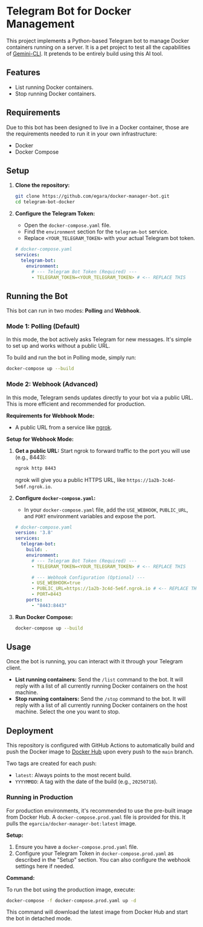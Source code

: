 # Telegram Bot for Docker Management

This project implements a Python-based Telegram bot to manage Docker containers running on a server. It is a pet project
to test all the capabilities of [Gemini-CLI](https://github.com/google-gemini/gemini-cli). It pretends to be entirely build using this AI tool.

## Features

* List running Docker containers.
* Stop running Docker containers.

## Requirements

Due to this bot has been designed to live in a Docker container, those are the requirements needed to run it in
your own infrastructure:

* Docker
* Docker Compose

## Setup

1.  **Clone the repository:**
    ```bash
    git clone https://github.com/egara/docker-manager-bot.git
    cd telegram-bot-docker
    ```

2.  **Configure the Telegram Token:**
    - Open the `docker-compose.yaml` file.
    - Find the `environment` section for the `telegram-bot` service.
    - Replace `<YOUR_TELEGRAM_TOKEN>` with your actual Telegram bot token.

    ```yaml
    # docker-compose.yaml
    services:
      telegram-bot:
        environment:
          # --- Telegram Bot Token (Required) ---
          - TELEGRAM_TOKEN=<YOUR_TELEGRAM_TOKEN> # <-- REPLACE THIS
    ```

## Running the Bot

This bot can run in two modes: **Polling** and **Webhook**.

### Mode 1: Polling (Default)

In this mode, the bot actively asks Telegram for new messages. It's simple to set up and works without a public URL.

To build and run the bot in Polling mode, simply run:

```bash
docker-compose up --build
```

### Mode 2: Webhook (Advanced)

In this mode, Telegram sends updates directly to your bot via a public URL. This is more efficient and recommended for production.

**Requirements for Webhook Mode:**

*   A public URL from a service like [ngrok](https://ngrok.com/).

**Setup for Webhook Mode:**

1.  **Get a public URL:**
    Start ngrok to forward traffic to the port you will use (e.g., 8443):
    ```bash
    ngrok http 8443
    ```
    ngrok will give you a public HTTPS URL, like `https://1a2b-3c4d-5e6f.ngrok.io`.

2.  **Configure `docker-compose.yaml`:**
    - In your `docker-compose.yaml` file, add the `USE_WEBHOOK`, `PUBLIC_URL`, and `PORT` environment variables and expose the port.

    ```yaml
    # docker-compose.yaml
    version: '3.8'
    services:
      telegram-bot:
        build: .
        environment:
          # --- Telegram Bot Token (Required) ---
          - TELEGRAM_TOKEN=<YOUR_TELEGRAM_TOKEN> # <-- REPLACE THIS

          # --- Webhook Configuration (Optional) ---
          - USE_WEBHOOK=true
          - PUBLIC_URL=https://1a2b-3c4d-5e6f.ngrok.io # <-- REPLACE THIS
          - PORT=8443
        ports:
          - "8443:8443"
    ```

3.  **Run Docker Compose:**
    ```bash
    docker-compose up --build
    ```

## Usage

Once the bot is running, you can interact with it through your Telegram client.

*   **List running containers:**
    Send the `/list` command to the bot. It will reply with a list of all currently running Docker containers on the host machine.
*   **Stop running containers:**
    Send the `/stop` command to the bot. It will reply with a list of all currently running Docker containers on the host machine. Select the one you want to stop.

## Deployment

This repository is configured with GitHub Actions to automatically build and push the Docker image to [Docker Hub](https://hub.docker.com/r/egarcia/docker-manager-bot) upon every push to the `main` branch.

Two tags are created for each push:
- `latest`: Always points to the most recent build.
- `YYYYMMDD`: A tag with the date of the build (e.g., `20250718`).

### Running in Production

For production environments, it's recommended to use the pre-built image from Docker Hub. A `docker-compose.prod.yaml` file is provided for this. It pulls the `egarcia/docker-manager-bot:latest` image.

**Setup:**

1.  Ensure you have a `docker-compose.prod.yaml` file.
2.  Configure your Telegram Token in `docker-compose.prod.yaml` as described in the "Setup" section. You can also configure the webhook settings here if needed.

**Command:**

To run the bot using the production image, execute:
```bash
docker-compose -f docker-compose.prod.yaml up -d
```
This command will download the latest image from Docker Hub and start the bot in detached mode.